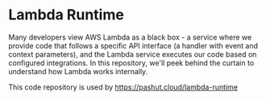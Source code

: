 # Lambda Runtime
Many developers view AWS Lambda as a black box - a service where we provide code that follows a specific API interface (a handler with event and context parameters), and the Lambda service executes our code based on configured integrations. In this repository, we'll peek behind the curtain to understand how Lambda works internally.

This code repository is used by https://pashut.cloud/lambda-runtime